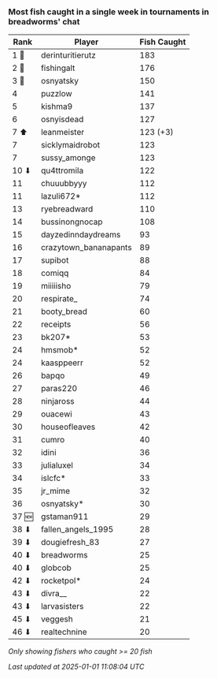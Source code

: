 ### Most fish caught in a single week in tournaments in breadworms' chat
| Rank | Player | Fish Caught |
|------|--------|-----------|
| 1 🥇  | derinturitierutz  | 183 |
| 2 🥈  | fishingalt  | 176 |
| 3 🥉  | osnyatsky  | 150 |
| 4  | puzzlow  | 141 |
| 5  | kishma9  | 137 |
| 6  | osnyisdead  | 127 |
| 7 ⬆ | leanmeister  | 123 (+3) |
| 7  | sicklymaidrobot  | 123 |
| 7  | sussy_amonge  | 123 |
| 10 ⬇ | qu4ttromila  | 122 |
| 11  | chuuubbyyy  | 112 |
| 11  | lazuli672*  | 112 |
| 13  | ryebreadward  | 110 |
| 14  | bussinongnocap  | 108 |
| 15  | dayzedinndaydreams  | 93 |
| 16  | crazytown_bananapants  | 89 |
| 17  | supibot  | 88 |
| 18  | comiqq  | 84 |
| 19  | miiiiisho  | 79 |
| 20  | respirate_  | 74 |
| 21  | booty_bread  | 60 |
| 22  | receipts  | 56 |
| 23  | bk207*  | 53 |
| 24  | hmsmob*  | 52 |
| 24  | kaasppeerr  | 52 |
| 26  | bapqo  | 49 |
| 27  | paras220  | 46 |
| 28  | ninjaross  | 44 |
| 29  | ouacewi  | 43 |
| 30  | houseofleaves  | 42 |
| 31  | cumro  | 40 |
| 32  | idini  | 36 |
| 33  | julialuxel  | 34 |
| 34  | islcfc*  | 33 |
| 35  | jr_mime  | 32 |
| 36  | osnyatsky*  | 30 |
| 37 🆕 | gstaman911  | 29 |
| 38 ⬇ | fallen_angels_1995  | 28 |
| 39 ⬇ | dougiefresh_83  | 27 |
| 40 ⬇ | breadworms  | 25 |
| 40 ⬇ | globcob  | 25 |
| 42 ⬇ | rocketpol*  | 24 |
| 43 ⬇ | divra__  | 22 |
| 43 ⬇ | larvasisters  | 22 |
| 45 ⬇ | veggesh  | 21 |
| 46 ⬇ | realtechnine  | 20 |

_Only showing fishers who caught >= 20 fish_

_Last updated at 2025-01-01 11:08:04 UTC_